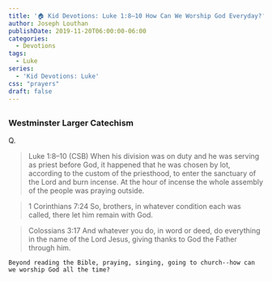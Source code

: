 ```yaml
---
title: '🏠 Kid Devotions: Luke 1:8–10 How Can We Worship God Everyday?'
author: Joseph Louthan
publishDate: 2019-11-20T06:00:00-06:00
categories:
  - Devotions
tags:
  - Luke
series:
  - 'Kid Devotions: Luke'
css: "prayers"
draft: false
---
```


## 

### Westminster Larger Catechism

Q.

>Luke 1:8–10 (CSB) When his division was on duty and he was serving as priest before God,  it happened that he was chosen by lot, according to the custom of the priesthood, to enter the sanctuary of the Lord and burn incense.  At the hour of incense the whole assembly of the people was praying outside.

>1 Corinthians 7:24 So, brothers, in whatever condition each was called, there let him remain with God.

>Colossians 3:17 And whatever you do, in word or deed, do everything in the name of the Lord Jesus, giving thanks to God the Father through him.

```text
Beyond reading the Bible, praying, singing, going to church--how can we worship God all the time?
```
